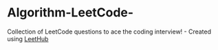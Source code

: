 # Algorithm-LeetCode-
Collection of LeetCode questions to ace the coding interview! - Created using [LeetHub](https://github.com/QasimWani/LeetHub)
